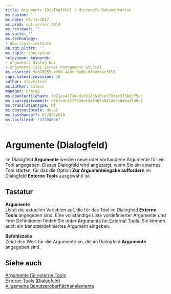 ```yaml
---
title: Argumente (Dialogfeld) | Microsoft-Dokumentation
ms.custom: ''
ms.date: 06/13/2017
ms.prod: sql-server-2014
ms.reviewer: ''
ms.suite: ''
ms.technology:
- dbe-cross-instance
ms.tgt_pltfrm: ''
ms.topic: conceptual
helpviewer_keywords:
- Arguments dialog box
- arguments [SQL Server Management Studio]
ms.assetid: 9a918855-efb8-44dc-9e6b-df0a2dac3651
caps.latest.revision: 18
author: stevestein
ms.author: sstein
manager: craigg
ms.openlocfilehash: fd21eb41730ad1d214361bee779fef375b8c75ac
ms.sourcegitcommit: c18fadce27f330e1d4f36549414e5c84ba2f46c2
ms.translationtype: MT
ms.contentlocale: de-DE
ms.lasthandoff: 07/02/2018
ms.locfileid: "37284606"
---
```

# <a name="arguments-dialog-box"></a>Argumente (Dialogfeld)
  Im Dialogfeld **Argumente** werden neue oder vorhandene Argumente für ein Tool angegeben. Dieses Dialogfeld wird angezeigt, wenn Sie ein externes Tool starten, für das die Option **Zur Argumenteingabe auffordern** im Dialogfeld **Externe Tools** ausgewählt ist.  
  
## <a name="options"></a>Tastatur  
 **Argumente**  
 Listet die aktuellen Variablen auf, die für das Tool im Dialogfeld **Externe Tools** angegeben sind. Eine vollständige Liste vordefinierter Argumente und ihrer Definitionen finden Sie unter [Arguments for External Tools](menu-help/external-tools.md). Sie können auch ein benutzerdefiniertes Argument eingeben.  
  
 **Befehlszeile**  
 Zeigt den Wert für die Argumente an, die im Dialogfeld **Argumente** angegeben sind.  
  
## <a name="see-also"></a>Siehe auch  
 [Argumente für externe Tools](menu-help/external-tools.md)   
 [Externe Tools (Dialogfeld)](external-tools-dialog-box.md)   
 [Allgemeine Benutzeroberflächenelemente](general-user-interface-elements.md)  
  
  
